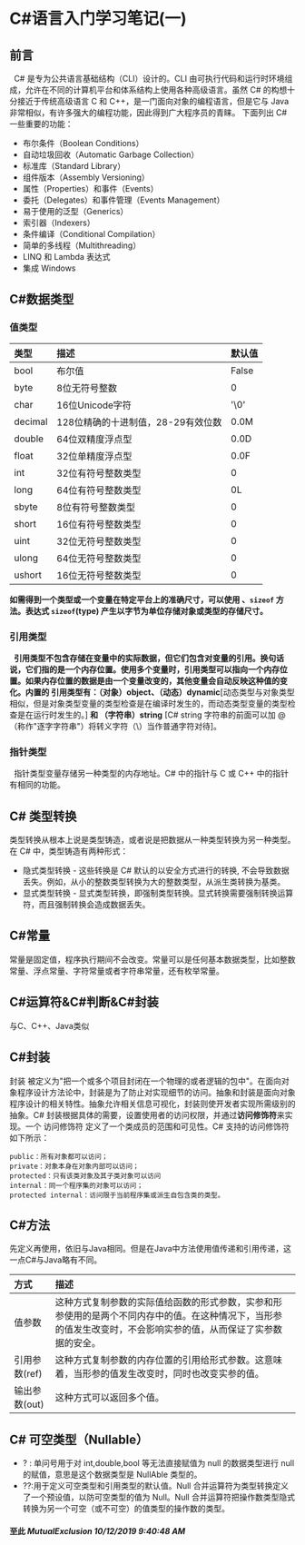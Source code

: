 # C#语言入门学习笔记(一) #
## 前言 ##
&nbsp;&nbsp;C# 是专为公共语言基础结构（CLI）设计的。CLI 由可执行代码和运行时环境组成，允许在不同的计算机平台和体系结构上使用各种高级语言。虽然 C# 的构想十分接近于传统高级语言 C 和 C++，是一门面向对象的编程语言，但是它与 Java 非常相似，有许多强大的编程功能，因此得到广大程序员的青睐。
下面列出 C# 一些重要的功能：

-	布尔条件（Boolean Conditions）
-	自动垃圾回收（Automatic Garbage Collection）
-	标准库（Standard Library）
-	组件版本（Assembly Versioning）
-	属性（Properties）和事件（Events）
-	委托（Delegates）和事件管理（Events Management）
-	易于使用的泛型（Generics）
-	索引器（Indexers）
-	条件编译（Conditional Compilation）
-	简单的多线程（Multithreading）
-	LINQ 和 Lambda 表达式
-	集成 Windows

## C#数据类型 ##
### 值类型 ###
|类型|描述|默认值|
|:-|:-|:-|
|bool|布尔值|False|
|byte|8位无符号整数|0|
|char|16位Unicode字符|'\0'|
|decimal|128位精确的十进制值，28-29有效位数|0.0M|
|double|64位双精度浮点型|0.0D|
|float|32位单精度浮点型|0.0F|
|int|32位有符号整数类型|0|
|long|64位有符号整数类型|0L|
|sbyte|8位有符号整数类型|0|
|short|16位有符号整数类型|0|
|uint|32位无符号整数类型|0|
|ulong|64位无符号整数类型|0|
|ushort|16位无符号整数类型|0|
**如需得到一个类型或一个变量在特定平台上的准确尺寸，可以使用 、`sizeof` 方法。表达式 `sizeof`(type) 产生以字节为单位存储对象或类型的存储尺寸。**
### 引用类型 ###
&nbsp;&nbsp;**引用类型不包含存储在变量中的实际数据，但它们包含对变量的引用。换句话说，它们指的是一个内存位置。使用多个变量时，引用类型可以指向一个内存位置。如果内存位置的数据是由一个变量改变的，其他变量会自动反映这种值的变化。内置的 引用类型有：（对象）object、（动态）dynamic**[动态类型与对象类型相似，但是对象类型变量的类型检查是在编译时发生的，而动态类型变量的类型检查是在运行时发生的。] **和 （字符串）string** [C# string 字符串的前面可以加 @（称作"逐字字符串"）将转义字符（\）当作普通字符对待]。
### 指针类型 ###
&nbsp;&nbsp;指针类型变量存储另一种类型的内存地址。C# 中的指针与 C 或 C++ 中的指针有相同的功能。
## C# 类型转换 ##
类型转换从根本上说是类型铸造，或者说是把数据从一种类型转换为另一种类型。在 C# 中，类型铸造有两种形式：

-	隐式类型转换 - 这些转换是 C# 默认的以安全方式进行的转换, 不会导致数据丢失。例如，从小的整数类型转换为大的整数类型，从派生类转换为基类。
-	显式类型转换 - 显式类型转换，即强制类型转换。显式转换需要强制转换运算符，而且强制转换会造成数据丢失。

## C#常量 ##
常量是固定值，程序执行期间不会改变。常量可以是任何基本数据类型，比如整数常量、浮点常量、字符常量或者字符串常量，还有枚举常量。
## C#运算符&C#判断&C#封装 ##
与C、C++、Java类似
## C#封装 ##
封装 被定义为"把一个或多个项目封闭在一个物理的或者逻辑的包中"。在面向对象程序设计方法论中，封装是为了防止对实现细节的访问。抽象和封装是面向对象程序设计的相关特性。抽象允许相关信息可视化，封装则使开发者实现所需级别的抽象。C# 封装根据具体的需要，设置使用者的访问权限，并通过**访问修饰符**来实现。一个 访问修饰符 定义了一个类成员的范围和可见性。C# 支持的访问修饰符如下所示：

	public：所有对象都可以访问；
	private：对象本身在对象内部可以访问；
	protected：只有该类对象及其子类对象可以访问
	internal：同一个程序集的对象可以访问；
	protected internal：访问限于当前程序集或派生自包含类的类型。

## C#方法 ##
先定义再使用，依旧与Java相同。但是在Java中方法使用值传递和引用传递，这一点C#与Java略有不同。

|方式|描述|
|:-|:-|
|值参数|这种方式复制参数的实际值给函数的形式参数，实参和形参使用的是两个不同内存中的值。在这种情况下，当形参的值发生改变时，不会影响实参的值，从而保证了实参数据的安全。|
|引用参数(ref)|这种方式复制参数的内存位置的引用给形式参数。这意味着，当形参的值发生改变时，同时也改变实参的值。|
|输出参数(out)|这种方式可以返回多个值。|
## C# 可空类型（Nullable） ##
-	? : 单问号用于对 int,double,bool 等无法直接赋值为 null 的数据类型进行 null 的赋值，意思是这个数据类型是 NullAble 类型的。
-	??:用于定义可空类型和引用类型的默认值。Null 合并运算符为类型转换定义了一个预设值，以防可空类型的值为 Null。Null 合并运算符把操作数类型隐式转换为另一个可空（或不可空）的值类型的操作数的类型。
#### 至此 	*MutualExclusion 10/12/2019 9:40:48 AM* ####
